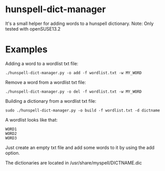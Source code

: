 # hunspell-dict-manager
It's a small helper for adding words to a hunspell dictionary.
Note: Only tested with openSUSE13.2

# Examples
Adding a word to a wordlist txt file:
```
./hunspell-dict-manager.py -o add -f wordlist.txt -w MY_WORD
```

Remove a word from a wordlist txt file:
```
./hunspell-dict-manager.py -o del -f wordlist.txt -w MY_WORD
```

Building a dictionary from a wordlist txt file:
```
sudo ./hunspell-dict-manager.py -o build -f wordlist.txt -d dictname
```

A wordlist looks like that:
```
WORD1
WORD2
WORD3
```

Just create an empty txt file and add some words to it by using the add option.

The dictionaries are located in /usr/share/myspell/DICTNAME.dic